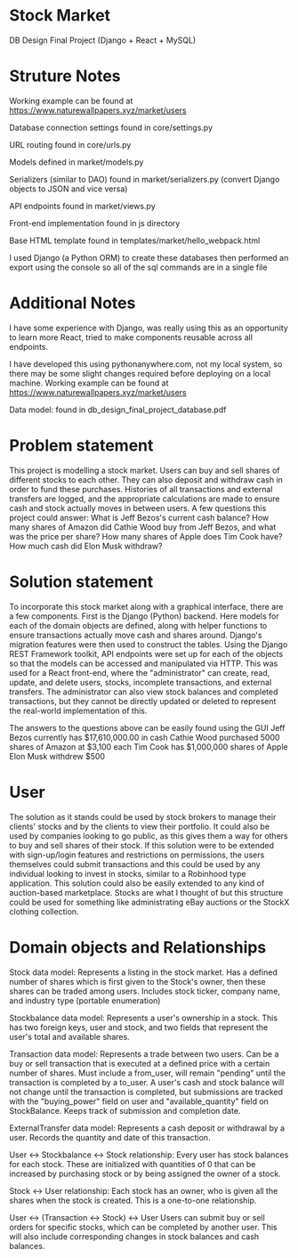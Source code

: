 # Stock Market
DB Design Final Project (Django + React + MySQL)

# Struture Notes
Working example can be found at https://www.naturewallpapers.xyz/market/users

Database connection settings found in core/settings.py

URL routing found in core/urls.py

Models defined in market/models.py

Serializers (similar to DAO) found in market/serializers.py (convert Django objects to JSON and vice versa)

API endpoints found in market/views.py 

Front-end implementation found in js directory

Base HTML template found in templates/market/hello_webpack.html

I used Django (a Python ORM) to create these databases then performed an export using the console so all of the sql commands are in a single file


# Additional Notes
I have some experience with Django, was really using this as an opportunity to learn more React, tried to make components reusable across all endpoints. 

I have developed this using pythonanywhere.com, not my local system, so there may be some slight changes required before deploying on a local machine. 
Working example can be found at https://www.naturewallpapers.xyz/market/users

Data model: found in db_design_final_project_database.pdf

# Problem statement 

This project is modelling a stock market. Users can buy and sell shares of different stocks to each other. They can also deposit and withdraw cash in order to fund these purchases. Histories of all transactions and external transfers are logged, and the appropriate calculations are made to ensure cash and stock actually moves in between users.
A few questions this project could answer: What is Jeff Bezos's current cash balance? How many shares of Amazon did Cathie Wood buy from Jeff Bezos, and what was the price per share? How many shares of Apple does Tim Cook have? How much cash did Elon Musk withdraw?

# Solution statement

To incorporate this stock market along with a graphical interface, there are a few components. First is the Django (Python) backend. Here models for each of the domain objects are defined, along with helper functions to ensure transactions actually move cash and shares around. Django's migration features were then used to construct the tables. Using the Django REST Framework toolkit, API endpoints were set up for each of the objects so that the models can be accessed and manipulated via HTTP. This was used for a React front-end, where the "administrator" can create, read, update, and delete users, stocks, incomplete transactions, and external transfers. The administrator can also view stock balances and completed transactions, but they cannot be directly updated or deleted to represent the real-world implementation of this. 

The answers to the questions above can be easily found using the GUI
Jeff Bezos currently has $17,610,000.00 in cash
Cathie Wood purchased 5000 shares of Amazon at $3,100 each
Tim Cook has $1,000,000 shares of Apple
Elon Musk withdrew $500 

# User 

The solution as it stands could be used by stock brokers to manage their clients' stocks and by the clients to view their portfolio. It could also be used by companies looking to go public, as this gives them a way for others to buy and sell shares of their stock. If this solution were to be extended with sign-up/login features and restrictions on permissions, the users themselves could submit transactions and this could be used by any individual looking to invest in stocks, similar to a Robinhood type application.  This solution could also be easily extended to any kind of auction-based marketplace. Stocks are what I thought of but this structure could be used for something like administrating eBay auctions or the StockX clothing collection.

# Domain objects and Relationships

Stock data model: Represents a listing in the stock market. Has a defined number of shares which
is first given to the Stock's owner, then these shares can be traded among users. Includes stock
ticker, company name, and industry type (portable enumeration)

Stockbalance data model: Represents a user's ownership in a stock. This has two foreign keys,
user and stock, and two fields that represent the user's total and available shares.

Transaction data model: Represents a trade between two users. Can be a buy or sell
transaction that is executed at a defined price with a certain number of shares. Must include
a from_user, will remain "pending" until the transaction is completed by a to_user. 
A user's cash and stock balance will not change until the transaction is completed, but
submissions are tracked with the "buying_power" field on user and "available_quantity" field
on StockBalance. Keeps track of submission and completion date.

ExternalTransfer data model: Represents a cash deposit or withdrawal by a user. Records the
quantity and date of this transaction.

User <-> Stockbalance <-> Stock relationship:
Every user has stock balances for each stock. These are initialized with quantities of 0
that can be increased by purchasing stock or by being assigned the owner of a stock.

Stock <-> User relationship: 
Each stock has an owner, who is given all the shares when the stock is created. This 
is a one-to-one relationship. 

User <-> (Transaction <-> Stock) <-> User
Users can submit buy or sell orders for specific stocks, which can be completed by another
user. This will also include corresponding changes in stock balances and cash balances.
